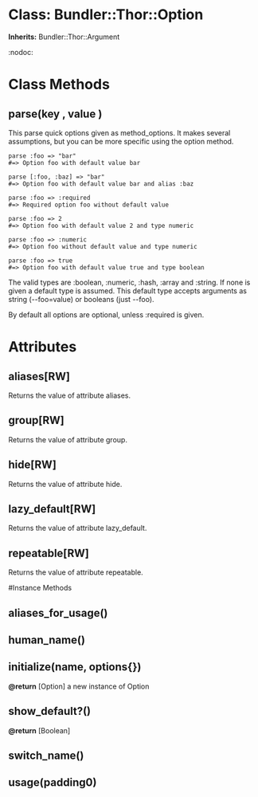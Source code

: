# Class: Bundler::Thor::Option
**Inherits:** Bundler::Thor::Argument
    

:nodoc:


# Class Methods
## parse(key , value ) [](#method-c-parse)
This parse quick options given as method_options. It makes several
assumptions, but you can be more specific using the option method.

    parse :foo => "bar"
    #=> Option foo with default value bar

    parse [:foo, :baz] => "bar"
    #=> Option foo with default value bar and alias :baz

    parse :foo => :required
    #=> Required option foo without default value

    parse :foo => 2
    #=> Option foo with default value 2 and type numeric

    parse :foo => :numeric
    #=> Option foo without default value and type numeric

    parse :foo => true
    #=> Option foo with default value true and type boolean

The valid types are :boolean, :numeric, :hash, :array and :string. If none is
given a default type is assumed. This default type accepts arguments as string
(--foo=value) or booleans (just --foo).

By default all options are optional, unless :required is given.
# Attributes
## aliases[RW] [](#attribute-i-aliases)
Returns the value of attribute aliases.

## group[RW] [](#attribute-i-group)
Returns the value of attribute group.

## hide[RW] [](#attribute-i-hide)
Returns the value of attribute hide.

## lazy_default[RW] [](#attribute-i-lazy_default)
Returns the value of attribute lazy_default.

## repeatable[RW] [](#attribute-i-repeatable)
Returns the value of attribute repeatable.


#Instance Methods
## aliases_for_usage() [](#method-i-aliases_for_usage)

## human_name() [](#method-i-human_name)

## initialize(name, options{}) [](#method-i-initialize)

**@return** [Option] a new instance of Option

## show_default?() [](#method-i-show_default?)

**@return** [Boolean] 

## switch_name() [](#method-i-switch_name)

## usage(padding0) [](#method-i-usage)

